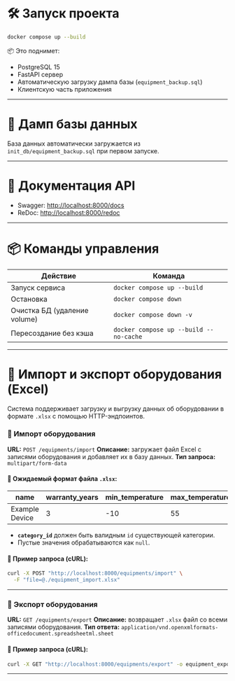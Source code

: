 # 🛠️ Запуск проекта

```bash
docker compose up --build
```

📦 Это поднимет:
- PostgreSQL 15
- FastAPI сервер
- Автоматическую загрузку дампа базы (`equipment_backup.sql`)
- Клиентскую часть приложения

---

# 🐘 Дамп базы данных

База данных автоматически загружается из `init_db/equipment_backup.sql` при первом запуске.

---

# 🧠 Документация API

- Swagger: [http://localhost:8000/docs](http://localhost:8000/docs)
- ReDoc: [http://localhost:8000/redoc](http://localhost:8000/redoc)

---

# 📦 Команды управления

| Действие                         | Команда                                |
|----------------------------------|-----------------------------------------|
| Запуск сервиса                   | `docker compose up --build`             |
| Остановка                        | `docker compose down`                   |
| Очистка БД (удаление volume)     | `docker compose down -v`                |
| Пересоздание без кэша            | `docker compose up --build --no-cache` |

---

# 📁 Импорт и экспорт оборудования (Excel)

Система поддерживает загрузку и выгрузку данных об оборудовании в формате `.xlsx` с помощью HTTP-эндпоинтов.

### 🔼 Импорт оборудования

**URL:** `POST /equipments/import`
**Описание:** загружает файл Excel с записями оборудования и добавляет их в базу данных.
**Тип запроса:** `multipart/form-data`

#### 📄 Ожидаемый формат файла `.xlsx`:

| name           | warranty\_years | min\_temperature | max\_temperature | link        | category\_id | mtbf\_hours |
| -------------- | --------------- | ---------------- | ---------------- | ----------- | ------------ | ----------- |
| Example Device | 3               | -10              | 55               | http\://... | 1            | 2000        |

* **`category_id`** должен быть валидным `id` существующей категории.
* Пустые значения обрабатываются как `null`.

#### 🧪 Пример запроса (cURL):

```bash
curl -X POST "http://localhost:8000/equipments/import" \
  -F "file=@./equipment_import.xlsx"
```

---

### 🔽 Экспорт оборудования

**URL:** `GET /equipments/export`
**Описание:** возвращает `.xlsx` файл со всеми записями оборудования.
**Тип ответа:** `application/vnd.openxmlformats-officedocument.spreadsheetml.sheet`

#### 🧪 Пример запроса (cURL):

```bash
curl -X GET "http://localhost:8000/equipments/export" -o equipment_export.xlsx
```
---

